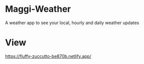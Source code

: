 # Maggi-Weather
A weather app to see your local, hourly and daily weather updates
 
# View
https://fluffy-zuccutto-be870b.netlify.app/
